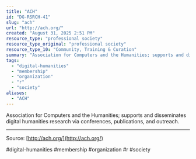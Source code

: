```yaml
---
title: "ACH"
id: "DG-RSRCH-41"
slug: "ach"
url: "http://ach.org/"
created: "August 31, 2025 2:51 PM"
resource_type: "professional society"
resource_type_original: "professional society"
resource_type_10: "Community, Training & Curation"
summary: "Association for Computers and the Humanities; supports and disseminates digital humanities research via conferences, publications, and outreach."
tags:
  - "digital-humanities"
  - "membership"
  - "organization"
  - "r"
  - "society"
aliases:
  - "ACH"
---
```


Association for Computers and the Humanities; supports and disseminates digital humanities research via conferences, publications, and outreach.

---

Source: [http://ach.org/](http://ach.org/)

#digital-humanities #membership #organization #r #society
